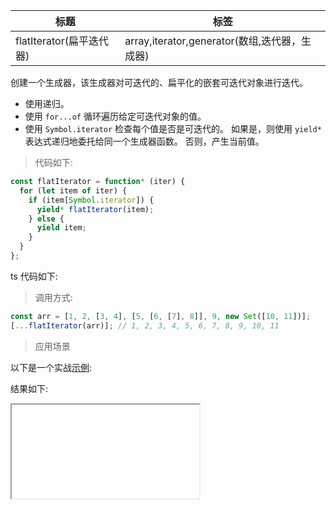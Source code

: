 | 标题                     | 标签                                          |
| ------------------------ | --------------------------------------------- |
| flatIterator(扁平迭代器) | array,iterator,generator(数组,迭代器，生成器) |

创建一个生成器，该生成器对可迭代的、扁平化的嵌套可迭代对象进行迭代。

- 使用递归。
- 使用 `for...of` 循环遍历给定可迭代对象的值。
- 使用 `Symbol.iterator` 检查每个值是否是可迭代的。 如果是，则使用 `yield*` 表达式递归地委托给同一个生成器函数。 否则，产生当前值。

> 代码如下:

```js
const flatIterator = function* (iter) {
  for (let item of iter) {
    if (item[Symbol.iterator]) {
      yield* flatIterator(item);
    } else {
      yield item;
    }
  }
};
```

ts 代码如下:

<div class="code-editor" data-url="codes/javascript/ts/flat-iterator.ts" data-language="typescript"></div>

> 调用方式:

```js
const arr = [1, 2, [3, 4], [5, [6, [7], 8]], 9, new Set([10, 11])];
[...flatIterator(arr)]; // 1, 2, 3, 4, 5, 6, 7, 8, 9, 10, 11
```

> 应用场景

以下是一个实战<a href="codes/javascript/html/flat-iterator.html" target="_blank" rel="noopener noreferrer">示例</a>:

<div class="code-editor" data-url="codes/javascript/html/flat-iterator.html" data-language="html"></div>

结果如下:

<iframe src="codes/javascript/html/flat-iterator.html"></iframe>
